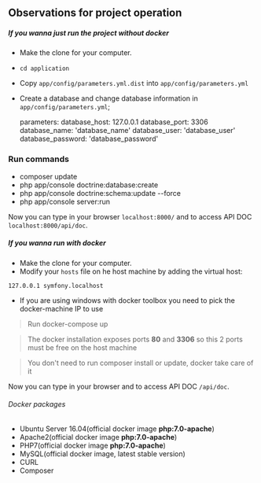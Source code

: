 ## Observations for project operation

##### If you wanna just run the project without docker
-  Make the clone for your computer.
 - `cd application`
 - Copy `app/config/parameters.yml.dist` into `app/config/parameters.yml`
 - Create a database and change database information in `app/config/parameters.yml`;

    parameters:
	    database_host: 127.0.0.1
	    database_port: 3306
	    database_name: 'database_name'
		database_user: 'database_user'
	    database_password: 'database_password'


### Run commands

- composer update
- php app/console doctrine:database:create
- php app/console doctrine:schema:update --force
- php app/console server:run
    
Now you can type in your browser `localhost:8000/` and to access API DOC `localhost:8000/api/doc`.


##### If you wanna run with docker

- Make the clone for your computer.
- Modify your `hosts` file on he host machine by adding the virtual host:
 
 ```
 127.0.0.1 symfony.localhost
 ```
 
 - If you are using windows with docker toolbox you need to pick the docker-machine IP to use
 
 > Run docker-compose up
 
 > The docker installation exposes ports **80** and **3306** so this 2 ports must be free on the host machine
 
 > You don't need to run composer install or update, docker take care of it
 
 Now you can type in your browser and to access API DOC `/api/doc`.

 
 ###### Docker packages
 
 - Ubuntu Server 16.04(official docker image **php:7.0-apache**)
 - Apache2(official docker image **php:7.0-apache**)
 - PHP7(official docker image **php:7.0-apache**)
 - MySQL(official docker image, latest stable version)
 - CURL
 - Composer